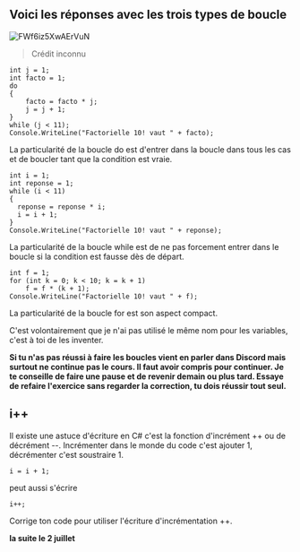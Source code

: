 ## Voici les réponses avec les trois types de boucle
![FWf6iz5XwAErVuN](https://user-images.githubusercontent.com/802089/176840153-a1f3414e-d8bb-4e25-ae5d-be6ddff9ebde.jpg)
> Crédit inconnu

```
int j = 1;
int facto = 1;
do
{
    facto = facto * j;
    j = j + 1;
}
while (j < 11);
Console.WriteLine("Factorielle 10! vaut " + facto);
```
La particularité de la boucle do est d'entrer dans la boucle dans tous les cas et de boucler tant que la condition est vraie.
```
int i = 1;
int reponse = 1;
while (i < 11)
{
  reponse = reponse * i;
  i = i + 1;
}
Console.WriteLine("Factorielle 10! vaut " + reponse);
```
La particularité de la boucle while est de ne pas forcement entrer dans le boucle si la condition est fausse dès de départ.
```
int f = 1;
for (int k = 0; k < 10; k = k + 1)
    f = f * (k + 1);
Console.WriteLine("Factorielle 10! vaut " + f);
```
La particularité de la boucle for est son aspect compact.

C'est volontairement que je n'ai pas utilisé le même nom pour les variables, c'est à toi de les inventer.

**Si tu n'as pas réussi à faire les boucles vient en parler dans Discord mais surtout ne continue pas le cours. Il faut avoir compris pour continuer. Je te conseille de faire une pause et de revenir demain ou plus tard. Essaye de refaire l'exercice sans regarder la correction, tu dois réussir tout seul.**

## i++
Il existe une astuce d'écriture en C# c'est la fonction d'incrément ++ ou de décrément --. Incrémenter dans le monde du code c'est ajouter 1, décrémenter c'est soustraire 1.
```
i = i + 1;
```
peut aussi s'écrire
```
i++;
```

Corrige ton code pour utiliser l'écriture d'incrémentation ++.

**la suite le 2 juillet**
